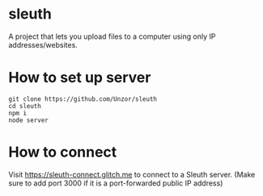 # sleuth
A project that lets you upload files to a computer using only IP addresses/websites.

# How to set up server
```
git clone https://github.com/Unzor/sleuth
cd sleuth
npm i
node server
```

# How to connect
Visit https://sleuth-connect.glitch.me to connect to a Sleuth server. (Make sure to add port 3000 if it is a port-forwarded public IP address)

